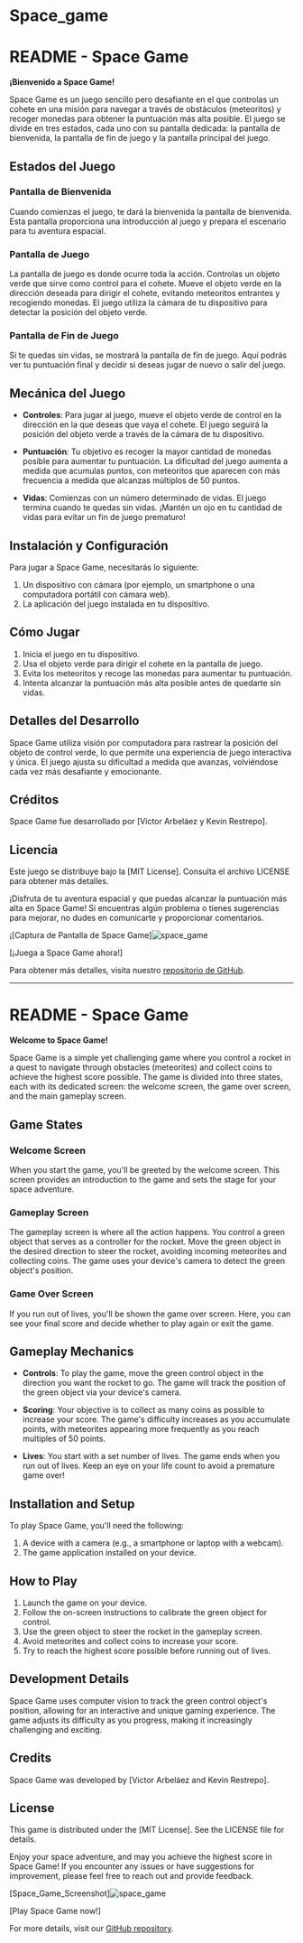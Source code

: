 # Space_game

# README - Space Game

**¡Bienvenido a Space Game!**

Space Game es un juego sencillo pero desafiante en el que controlas un cohete en una misión para navegar a través de obstáculos (meteoritos) y recoger monedas para obtener la puntuación más alta posible. El juego se divide en tres estados, cada uno con su pantalla dedicada: la pantalla de bienvenida, la pantalla de fin de juego y la pantalla principal del juego.

## Estados del Juego

### Pantalla de Bienvenida
Cuando comienzas el juego, te dará la bienvenida la pantalla de bienvenida. Esta pantalla proporciona una introducción al juego y prepara el escenario para tu aventura espacial.

### Pantalla de Juego
La pantalla de juego es donde ocurre toda la acción. Controlas un objeto verde que sirve como control para el cohete. Mueve el objeto verde en la dirección deseada para dirigir el cohete, evitando meteoritos entrantes y recogiendo monedas. El juego utiliza la cámara de tu dispositivo para detectar la posición del objeto verde.

### Pantalla de Fin de Juego
Si te quedas sin vidas, se mostrará la pantalla de fin de juego. Aquí podrás ver tu puntuación final y decidir si deseas jugar de nuevo o salir del juego.

## Mecánica del Juego

- **Controles**: Para jugar al juego, mueve el objeto verde de control en la dirección en la que deseas que vaya el cohete. El juego seguirá la posición del objeto verde a través de la cámara de tu dispositivo.

- **Puntuación**: Tu objetivo es recoger la mayor cantidad de monedas posible para aumentar tu puntuación. La dificultad del juego aumenta a medida que acumulas puntos, con meteoritos que aparecen con más frecuencia a medida que alcanzas múltiplos de 50 puntos.

- **Vidas**: Comienzas con un número determinado de vidas. El juego termina cuando te quedas sin vidas. ¡Mantén un ojo en tu cantidad de vidas para evitar un fin de juego prematuro!

## Instalación y Configuración

Para jugar a Space Game, necesitarás lo siguiente:

1. Un dispositivo con cámara (por ejemplo, un smartphone o una computadora portátil con cámara web).
2. La aplicación del juego instalada en tu dispositivo.

## Cómo Jugar

1. Inicia el juego en tu dispositivo.
2. Usa el objeto verde para dirigir el cohete en la pantalla de juego.
3. Evita los meteoritos y recoge las monedas para aumentar tu puntuación.
4. Intenta alcanzar la puntuación más alta posible antes de quedarte sin vidas.

## Detalles del Desarrollo

Space Game utiliza visión por computadora para rastrear la posición del objeto de control verde, lo que permite una experiencia de juego interactiva y única. El juego ajusta su dificultad a medida que avanzas, volviéndose cada vez más desafiante y emocionante.

## Créditos

Space Game fue desarrollado por [Victor Arbeláez y Kevin Restrepo].

## Licencia

Este juego se distribuye bajo la [MIT License]. Consulta el archivo LICENSE para obtener más detalles.

¡Disfruta de tu aventura espacial y que puedas alcanzar la puntuación más alta en Space Game! Si encuentras algún problema o tienes sugerencias para mejorar, no dudes en comunicarte y proporcionar comentarios.

¡[Captura de Pantalla de Space Game]![space_game](https://github.com/ksantyr/Space_game/assets/62657690/8b632b8b-ed62-4fd1-bfd9-9df849b6ec96)


[¡Juega a Space Game ahora!]

Para obtener más detalles, visita nuestro [repositorio de GitHub]((https://github.com/ksantyr/Space_game)).


--------------------------------------------------------------------------------------------------------------------------------------------------------------------------------------------------------------------------------------------------


# README - Space Game

**Welcome to Space Game!**

Space Game is a simple yet challenging game where you control a rocket in a quest to navigate through obstacles (meteorites) and collect coins to achieve the highest score possible. The game is divided into three states, each with its dedicated screen: the welcome screen, the game over screen, and the main gameplay screen.

## Game States

### Welcome Screen
When you start the game, you'll be greeted by the welcome screen. This screen provides an introduction to the game and sets the stage for your space adventure.

### Gameplay Screen
The gameplay screen is where all the action happens. You control a green object that serves as a controller for the rocket. Move the green object in the desired direction to steer the rocket, avoiding incoming meteorites and collecting coins. The game uses your device's camera to detect the green object's position.

### Game Over Screen
If you run out of lives, you'll be shown the game over screen. Here, you can see your final score and decide whether to play again or exit the game.

## Gameplay Mechanics

- **Controls**: To play the game, move the green control object in the direction you want the rocket to go. The game will track the position of the green object via your device's camera.

- **Scoring**: Your objective is to collect as many coins as possible to increase your score. The game's difficulty increases as you accumulate points, with meteorites appearing more frequently as you reach multiples of 50 points.

- **Lives**: You start with a set number of lives. The game ends when you run out of lives. Keep an eye on your life count to avoid a premature game over!

## Installation and Setup

To play Space Game, you'll need the following:

1. A device with a camera (e.g., a smartphone or laptop with a webcam).
2. The game application installed on your device.

## How to Play

1. Launch the game on your device.
2. Follow the on-screen instructions to calibrate the green object for control.
3. Use the green object to steer the rocket in the gameplay screen.
4. Avoid meteorites and collect coins to increase your score.
5. Try to reach the highest score possible before running out of lives.

## Development Details

Space Game uses computer vision to track the green control object's position, allowing for an interactive and unique gaming experience. The game adjusts its difficulty as you progress, making it increasingly challenging and exciting.

## Credits

Space Game was developed by [Victor Arbeláez and Kevin Restrepo].

## License

This game is distributed under the [MIT License]. See the LICENSE file for details.

Enjoy your space adventure, and may you achieve the highest score in Space Game! If you encounter any issues or have suggestions for improvement, please feel free to reach out and provide feedback.

[Space_Game_Screenshot]![space_game](https://github.com/ksantyr/Space_game/assets/62657690/8b632b8b-ed62-4fd1-bfd9-9df849b6ec96)



[Play Space Game now!]

For more details, visit our [GitHub repository](https://github.com/ksantyr/Space_game).
